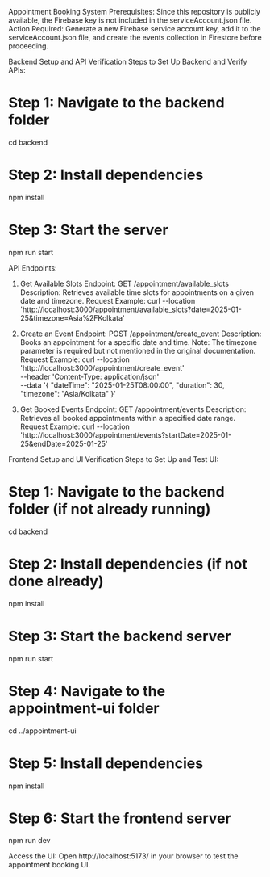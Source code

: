 Appointment Booking System
Prerequisites:
Since this repository is publicly available, the Firebase key is not included in the serviceAccount.json file.
Action Required: Generate a new Firebase service account key, add it to the serviceAccount.json file, and create the events collection in Firestore before proceeding.


Backend Setup and API Verification
Steps to Set Up Backend and Verify APIs:

# Step 1: Navigate to the backend folder
cd backend

# Step 2: Install dependencies
npm install

# Step 3: Start the server
npm run start

API Endpoints:
1. Get Available Slots
Endpoint: GET /appointment/available_slots
Description: Retrieves available time slots for appointments on a given date and timezone.
Request Example:
curl --location 'http://localhost:3000/appointment/available_slots?date=2025-01-25&timezone=Asia%2FKolkata'


2. Create an Event
Endpoint: POST /appointment/create_event
Description: Books an appointment for a specific date and time.
Note: The timezone parameter is required but not mentioned in the original documentation.
Request Example:
curl --location 'http://localhost:3000/appointment/create_event' \
--header 'Content-Type: application/json' \
--data '{
  "dateTime": "2025-01-25T08:00:00",
  "duration": 30,
  "timezone": "Asia/Kolkata"
}'


3. Get Booked Events
Endpoint: GET /appointment/events
Description: Retrieves all booked appointments within a specified date range.
Request Example:
curl --location 'http://localhost:3000/appointment/events?startDate=2025-01-25&endDate=2025-01-25'


Frontend Setup and UI Verification
Steps to Set Up and Test UI:
# Step 1: Navigate to the backend folder (if not already running)
cd backend

# Step 2: Install dependencies (if not done already)
npm install

# Step 3: Start the backend server
npm run start

# Step 4: Navigate to the appointment-ui folder
cd ../appointment-ui

# Step 5: Install dependencies
npm install

# Step 6: Start the frontend server
npm run dev


Access the UI:
Open http://localhost:5173/ in your browser to test the appointment booking UI.


